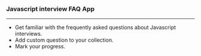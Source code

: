 ### Javascript interview FAQ App
---
* Get familiar with the frequently asked questions about Javascript interviews.
* Add custom question to your collection.
* Mark your progress.